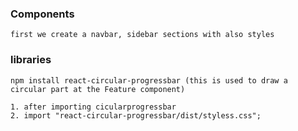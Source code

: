 ### Components
    first we create a navbar, sidebar sections with also styles
### libraries
    npm install react-circular-progressbar (this is used to draw a circular part at the Feature component)

    1. after importing cicularprogressbar
    2. import "react-circular-progressbar/dist/styless.css";

    